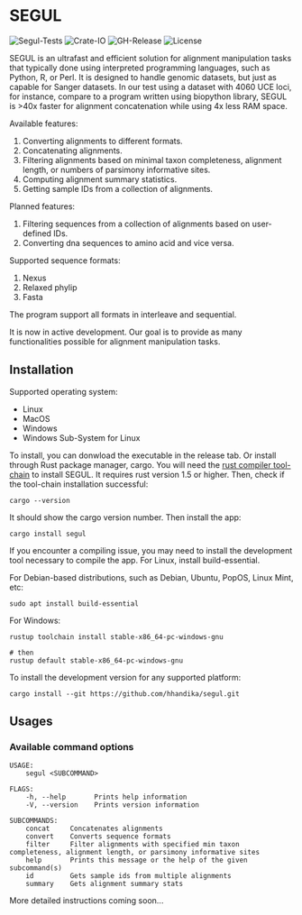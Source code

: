 # SEGUL

![Segul-Tests](https://github.com/hhandika/segul/workflows/Segul-Tests/badge.svg)
![Crate-IO](https://img.shields.io/crates/v/segul)
![GH-Release](https://img.shields.io/github/v/release/hhandika/segul)
![License](https://img.shields.io/github/license/hhandika/segul)

SEGUL is an ultrafast and efficient solution for alignment manipulation tasks that typically done using interpreted programming languages, such as Python, R, or Perl. It is designed to handle genomic datasets, but just as capable for Sanger datasets. In our test using a dataset with 4060 UCE loci, for instance, compare to a program written using biopython library, SEGUL is >40x faster for alignment concatenation while using 4x less RAM space.

Available features:

1. Converting alignments to different formats.
2. Concatenating alignments.
3. Filtering alignments based on minimal taxon completeness, alignment length, or numbers of parsimony informative sites.
4. Computing alignment summary statistics.
5. Getting sample IDs from a collection of alignments.

Planned features:

1. Filtering sequences from a collection of alignments based on user-defined IDs.
2. Converting dna sequences to amino acid and vice versa.

Supported sequence formats:

1. Nexus
2. Relaxed phylip
3. Fasta

The program support all formats in interleave and sequential.

It is now in active development. Our goal is to provide as many functionalities possible for alignment manipulation tasks.

## Installation

Supported operating system:

- Linux
- MacOS
- Windows
- Windows Sub-System for Linux

To install, you can donwload the executable in the release tab. Or install through Rust package manager, cargo. You will need the [rust compiler tool-chain](https://www.rust-lang.org/learn/get-started) to install SEGUL. It requires rust version 1.5 or higher. Then, check if the tool-chain installation successful:

```{Bash}
cargo --version
```

It should show the cargo version number. Then install the app:

```{Bash}
cargo install segul
```

If you encounter a compiling  issue, you may need to install the development tool necessary to compile the app. For Linux, install build-essential.

For Debian-based distributions, such as Debian, Ubuntu, PopOS, Linux Mint, etc:

```{Bash}
sudo apt install build-essential
```

For Windows:

```{Bash}
rustup toolchain install stable-x86_64-pc-windows-gnu

# then
rustup default stable-x86_64-pc-windows-gnu
```

To install the development version for any supported platform:

```{Bash}
cargo install --git https://github.com/hhandika/segul.git
```

## Usages

### Available command options

```{Bash}
USAGE:
    segul <SUBCOMMAND>

FLAGS:
    -h, --help       Prints help information
    -V, --version    Prints version information

SUBCOMMANDS:
    concat     Concatenates alignments
    convert    Converts sequence formats
    filter     Filter alignments with specified min taxon completeness, alignment length, or parsimony informative sites
    help       Prints this message or the help of the given subcommand(s)
    id         Gets sample ids from multiple alignments
    summary    Gets alignment summary stats
```

More detailed instructions coming soon...
